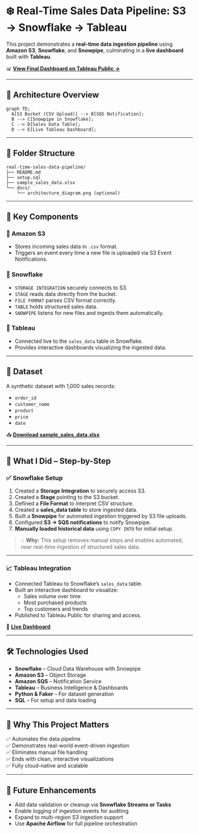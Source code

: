 # ❄️ Real-Time Sales Data Pipeline: S3 → Snowflake → Tableau

This project demonstrates a **real-time data ingestion pipeline** using **Amazon S3**, **Snowflake**, and **Snowpipe**, culminating in a **live dashboard** built with **Tableau**.

📊 **[View Final Dashboard on Tableau Public →](https://public.tableau.com/app/profile/shaun.kirthan/viz/Book2_17131246219240/Dashboard1)**

---

## 🧩 Architecture Overview

```mermaid
graph TD;
  A[S3 Bucket (CSV Upload)] --> B[SQS Notification];
  B --> C[Snowpipe in Snowflake];
  C --> D[Sales Data Table];
  D --> E[Live Tableau Dashboard];
```

---

## 📁 Folder Structure

```
real-time-sales-data-pipeline/
├── README.md
├── setup.sql
├── sample_sales_data.xlsx
└── docs/
    └── architecture_diagram.png (optional)
```

---

## 🚀 Key Components

### 🔹 Amazon S3
- Stores incoming sales data in `.csv` format.
- Triggers an event every time a new file is uploaded via S3 Event Notifications.

### 🔹 Snowflake
- `STORAGE INTEGRATION` securely connects to S3.
- `STAGE` reads data directly from the bucket.
- `FILE FORMAT` parses CSV format correctly.
- `TABLE` holds structured sales data.
- `SNOWPIPE` listens for new files and ingests them automatically.

### 🔹 Tableau
- Connected live to the `sales_data` table in Snowflake.
- Provides interactive dashboards visualizing the ingested data.

---

## 📄 Dataset

A synthetic dataset with 1,000 sales records:

- `order_id`
- `customer_name`
- `product`
- `price`
- `date`

📥 **[Download sample_sales_data.xlsx](sandbox:/mnt/data/sample_sales_data.xlsx)**

---

## 🧪 What I Did – Step-by-Step

### ✅ Snowflake Setup

1. Created a **Storage Integration** to securely access S3.
2. Created a **Stage** pointing to the S3 bucket.
3. Defined a **File Format** to interpret CSV structure.
4. Created a **sales_data table** to store ingested data.
5. Built a **Snowpipe** for automated ingestion triggered by S3 file uploads.
6. Configured **S3 → SQS notifications** to notify Snowpipe.
7. **Manually loaded historical data** using `COPY INTO` for initial setup.

> 💡 **Why:** This setup removes manual steps and enables automated, near real-time ingestion of structured sales data.

---

### 📈 Tableau Integration

- Connected Tableau to Snowflake’s `sales_data` table.
- Built an interactive dashboard to visualize:
  - Sales volume over time
  - Most purchased products
  - Top customers and trends
- Published to Tableau Public for sharing and access.

🔗 **[Live Dashboard](https://public.tableau.com/app/profile/shaun.kirthan/viz/Book2_17131246219240/Dashboard1)**

---

## 🛠️ Technologies Used

- **Snowflake** – Cloud Data Warehouse with Snowpipe
- **Amazon S3** – Object Storage
- **Amazon SQS** – Notification Service
- **Tableau** – Business Intelligence & Dashboards
- **Python & Faker** – For dataset generation
- **SQL** – For setup and data loading

---

## 📌 Why This Project Matters

✅ Automates the data pipeline  
✅ Demonstrates real-world event-driven ingestion  
✅ Eliminates manual file handling  
✅ Ends with clean, interactive visualizations  
✅ Fully cloud-native and scalable

---

## 🔄 Future Enhancements

- Add data validation or cleanup via **Snowflake Streams or Tasks**
- Enable logging of ingestion events for auditing
- Expand to multi-region S3 ingestion support
- Use **Apache Airflow** for full pipeline orchestration
